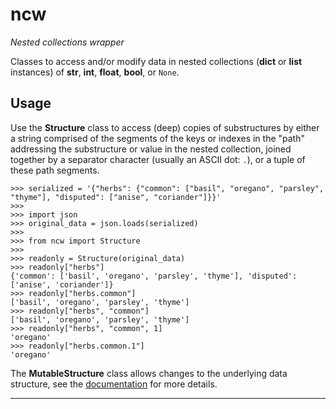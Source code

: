 # ncw

_Nested collections wrapper_

Classes to access and/or modify data in nested collections (**dict** or **list** instances)
of **str**, **int**, **float**, **bool**, or `None`.


## Usage

Use the **Structure** class to access (deep) copies of substructures by either
a string comprised of the segments of the keys or indexes in the "path" addressing the
substructure or value in the nested collection, joined together by a separator character
(usually an ASCII dot: `.`), or a tuple of these path segments.

``` pycon
>>> serialized = '{"herbs": {"common": ["basil", "oregano", "parsley", "thyme"], "disputed": ["anise", "coriander"]}}'
>>>
>>> import json
>>> original_data = json.loads(serialized)
>>>
>>> from ncw import Structure
>>>
>>> readonly = Structure(original_data)
>>> readonly["herbs"]
{'common': ['basil', 'oregano', 'parsley', 'thyme'], 'disputed': ['anise', 'coriander']}
>>> readonly["herbs.common"]
['basil', 'oregano', 'parsley', 'thyme']
>>> readonly["herbs", "common"]
['basil', 'oregano', 'parsley', 'thyme']
>>> readonly["herbs", "common", 1]
'oregano'
>>> readonly["herbs.common.1"]
'oregano'
```

The **MutableStructure** class allows changes to the underlying data structure,
see the [documentation] for more details.

* * *
[documentation]: https://blackstream-x.gitlab.io/ncw
